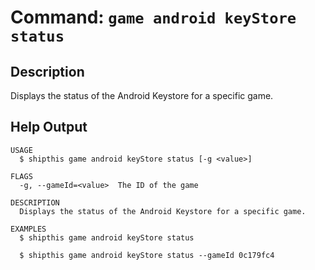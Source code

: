 # Command: `game android keyStore status`

## Description

Displays the status of the Android Keystore for a specific game.

## Help Output

```
USAGE
  $ shipthis game android keyStore status [-g <value>]

FLAGS
  -g, --gameId=<value>  The ID of the game

DESCRIPTION
  Displays the status of the Android Keystore for a specific game.

EXAMPLES
  $ shipthis game android keyStore status

  $ shipthis game android keyStore status --gameId 0c179fc4
```
